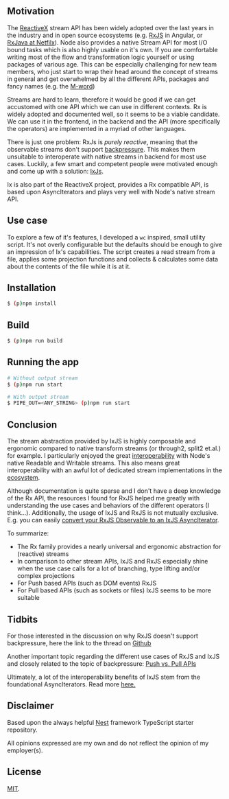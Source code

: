 ## Motivation

The [ReactiveX](http://reactivex.io/) stream API has been widely adopted over the last years in the industry and in open source ecosystems (e.g. [RxJS](https://rxjs-dev.firebaseapp.com/) in Angular, or [RxJava at Netfilx](https://netflixtechblog.com/tagged/rxjava)).
Node also provides a native Stream API for most I/O bound tasks which is also highly usable on it's own. If you are comfortable writing most of the flow and transformation logic yourself or using packages of various age. This can be especially challenging for new team members, who just start to wrap their head around the concept of streams in general and get overwhelmed by all the different APIs, packages and fancy names (e.g. the [M-word](https://en.wikipedia.org/wiki/Monad_functional_programming))

Streams are hard to learn, therefore it would be good if we can get accustomed with one API which we can use in different contexts. Rx is widely adopted and documented well, so it seems to be a viable candidate. We can use it in the frontend, in the backend and the API (more specifically the operators) are implemented in a myriad of other languages.

There is just one problem: RxJs is *purely reactive*, meaning that the observable streams don't support [backpressure](https://nodejs.org/en/docs/guides/backpressuring-in-streams/). This makes them unsuitable to interoperate with native streams in backend for most use cases. Luckily, a few smart and competent people were motivated enough and come up with a solution: [IxJs](https://github.com/ReactiveX/IxJS).

Ix is also part of the ReactiveX project, provides a Rx compatible API, is based upon AsyncIterators and plays very well with Node's native stream API.

## Use case

To explore a few of it's features, I developed a `wc` inspired, small utility script. It's not overly configurable but the defaults should be enough to give an impression of Ix's capabilities.
The script creates a read stream from a file, applies some projection functions and collects & calculates some data about the contents of the file while it is at it.


## Installation

```bash
$ (p)npm install
```

## Build

```bash
$ (p)npm run build
```

## Running the app

```bash
# Without output stream
$ (p)npm run start 

# With output stream
$ PIPE_OUT=<ANY_STRING> (p)npm run start

```


## Conclusion

The stream abstraction provided by IxJS is highly composable and ergonomic compared to native transform streams (or through2, split2 et.al.) for example. I particularly enjoyed the great [interoperability](https://github.com/ReactiveX/IxJS/blob/master/docs/asynciterable/converting.md#creating-a-sequence-from-a-node-stream) with Node's native Readable and Writable streams. This also means great interoperability with an awful lot of dedicated stream implementations in the [ecosystem](https://www.npmjs.com/package/csv).

Although documentation is quite sparse and I don't have a deep knowledge of the Rx API, the resources I found for RxJS helped me greatly with understanding the use cases and behaviors of the different operators (I think...).
Additionally, the usage of IxJS and RxJS is not mutually exclusive. E.g. you can easily [convert your RxJS Observable to an IxJS AsyncIterator](https://github.com/ReactiveX/IxJS/blob/master/docs/asynciterable/converting.md#creating-a-sequence-from-an-observable). 

To summarize: 
- The Rx family provides a nearly universal and ergonomic abstraction for (reactive) streams
- In comparison to other stream APIs, IxJS and RxJS especially shine when the use case calls for a lot of branching, type lifting and/or complex projections
- For Push based APIs (such as DOM events) RxJS
- For Pull based APIs (such as sockets or files) IxJS seems to be more suitable

## Tidbits

For those interested in the discussion on why RxJS doesn't support backpressure, here the link to the thread on [Github](https://github.com/ReactiveX/rxjs/issues/71) 

Another important topic regarding the different use cases of RxJS and IxJS and closely related to the topic of backpressure: [Push vs. Pull APIs](https://stackoverflow.com/questions/51254117/what-is-difference-between-push-based-and-pull-based-structures-like-ienumerable)

Ultimately, a lot of the interoperability benefits of IxJS stem from the foundational AsyncIterators. Read more [here.](https://github.com/tc39/proposal-async-iteration)

## Disclaimer

Based upon the always helpful [Nest](https://github.com/nestjs/nest) framework TypeScript starter repository.

All opinions expressed are my own and do not reflect the opinion of my employer(s).

## License

[MIT](./LICENSE).
